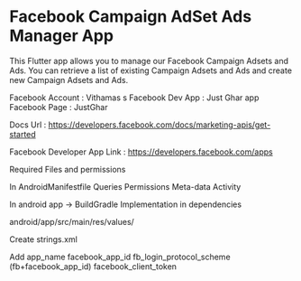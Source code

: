 # Facebook Campaign AdSet Ads Manager App

This Flutter app allows you to manage our Facebook Campaign Adsets and Ads. You can retrieve a list of existing Campaign Adsets and Ads and create new Campaign Adsets and Ads.

Facebook Account : Vithamas s
Facebook Dev App : Just Ghar app
Facebook Page    : JustGhar

Docs Url  : https://developers.facebook.com/docs/marketing-apis/get-started

Facebook Developer App Link : https://developers.facebook.com/apps


Required Files and permissions

In AndroidManifestfile Queries Permissions Meta-data Activity

In android app -> BuildGradle Implementation in dependencies

android/app/src/main/res/values/ 

Create strings.xml 

Add app_name 
facebook_app_id 
fb_login_protocol_scheme (fb+facebook_app_id) 
facebook_client_token
